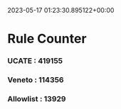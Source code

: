2023-05-17 01:23:30.895122+00:00
# Rule Counter 
 ### UCATE : 419155

 ### Veneto : 114356

 ### Allowlist : 13929